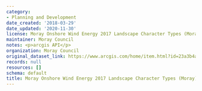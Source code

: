 ```yaml
---
category:
- Planning and Development
date_created: '2018-03-29'
date_updated: '2020-11-30'
license: Moray Onshore Wind Energy 2017 Landscape Character Types (Moray)
maintainer: Moray Council
notes: <p>arcgis API</p>
organization: Moray Council
original_dataset_link: https://www.arcgis.com/home/item.html?id=23a3b4abf32e4115b845f2489843c5c1
records: null
resources: []
schema: default
title: Moray Onshore Wind Energy 2017 Landscape Character Types (Moray)
---
```

